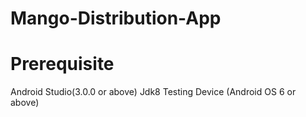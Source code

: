 # Mango-Distribution-App

# Prerequisite
  Android Studio(3.0.0 or above)
  Jdk8
  Testing Device (Android OS 6 or above) 
